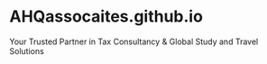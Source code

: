 # AHQassocaites.github.io
Your Trusted Partner in Tax Consultancy &amp; Global Study and Travel Solutions
